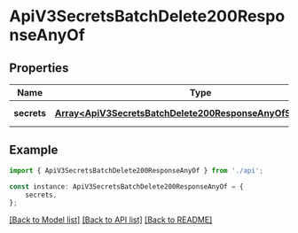 # ApiV3SecretsBatchDelete200ResponseAnyOf


## Properties

Name | Type | Description | Notes
------------ | ------------- | ------------- | -------------
**secrets** | [**Array&lt;ApiV3SecretsBatchDelete200ResponseAnyOfSecretsInner&gt;**](ApiV3SecretsBatchDelete200ResponseAnyOfSecretsInner.md) |  | [default to undefined]

## Example

```typescript
import { ApiV3SecretsBatchDelete200ResponseAnyOf } from './api';

const instance: ApiV3SecretsBatchDelete200ResponseAnyOf = {
    secrets,
};
```

[[Back to Model list]](../README.md#documentation-for-models) [[Back to API list]](../README.md#documentation-for-api-endpoints) [[Back to README]](../README.md)
